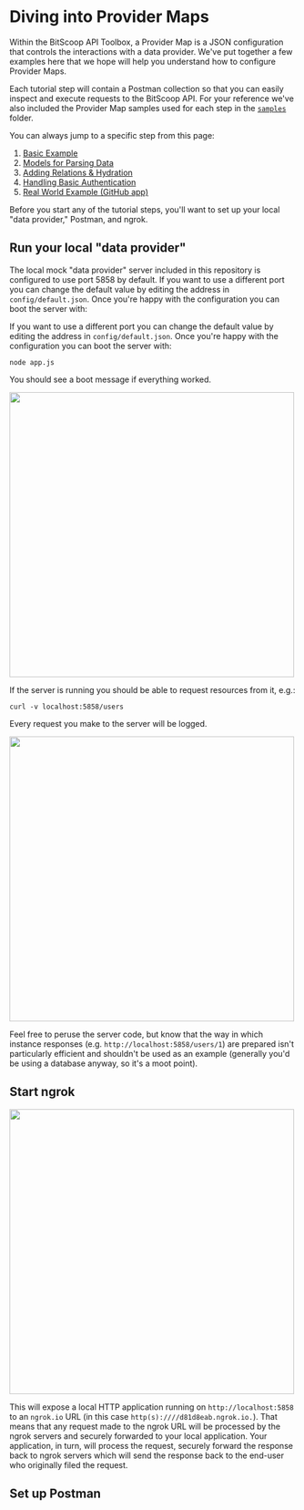 # Diving into Provider Maps

Within the BitScoop API Toolbox, a Provider Map is a JSON configuration that controls the interactions with a data provider.
We've put together a few examples here that we hope will help you understand how to configure Provider Maps.

Each tutorial step will contain a Postman collection so that you can easily inspect and execute requests to the BitScoop API.
For your reference we've also included the Provider Map samples used for each step in the [`samples`](https://github.com/bitscooplabs/ngrok-demo/tree/master/tutorial/samples) folder.

You can always jump to a specific step from this page:

  1. [Basic Example](https://github.com/bitscooplabs/ngrok-demo/blob/master/tutorial/0001-basic-example.md)
  2. [Models for Parsing Data](https://github.com/bitscooplabs/ngrok-demo/blob/master/tutorial/0002-models-for-parsing-data.md)
  3. [Adding Relations & Hydration](https://github.com/bitscooplabs/ngrok-demo/blob/master/tutorial/0003-adding-relations-and-hydration.md)
  4. [Handling Basic Authentication](https://github.com/bitscooplabs/ngrok-demo/blob/master/tutorial/0004-handling-basic-authentication.md)
  5. [Real World Example (GitHub app)](https://github.com/bitscooplabs/ngrok-demo/blob/master/tutorial/0005-real-world-example.md)

Before you start any of the tutorial steps, you'll want to set up your local "data provider," Postman, and ngrok.


## Run your local "data provider"

The local mock "data provider" server included in this repository is configured to use port 5858 by default.
If you want to use a different port you can change the default value by editing the address in `config/default.json`.
Once you're happy with the configuration you can boot the server with:

If you want to use a different port you can change the default value by editing the address in `config/default.json`.
Once you're happy with the configuration you can boot the server with:

```
node app.js
```

You should see a boot message if everything worked.

<img src="https://d233zlhvpze22y.cloudfront.net/screenshots/demos/ngrok-demo/server-boot.png" height="500px" />

If the server is running you should be able to request resources from it, e.g.:

```
curl -v localhost:5858/users
```

Every request you make to the server will be logged.

<img src="https://d233zlhvpze22y.cloudfront.net/screenshots/demos/ngrok-demo/test-request.png" height="500px" />

Feel free to peruse the server code, but know that the way in which instance responses (e.g. `http://localhost:5858/users/1`) are prepared isn't particularly efficient and shouldn't be used as an example (generally you'd be using a database anyway, so it's a moot point).


## Start ngrok

<img src="https://d233zlhvpze22y.cloudfront.net/screenshots/demos/ngrok-demo/ngrok-boot.png" height="500px" />

This will expose a local HTTP application running on `http://localhost:5858` to an `ngrok.io` URL (in this case `http(s):////d81d8eab.ngrok.io.`).
That means that any request made to the ngrok URL will be processed by the ngrok servers and securely forwarded to your local application.
Your application, in turn, will process the request, securely forward the response back to ngrok servers which will send the response back to the end-user who originally filed the request.


## Set up Postman
